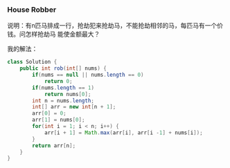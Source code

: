 ### House Robber


说明：有n匹马排成一行，抢劫犯来抢劫马，不能抢劫相邻的马，每匹马有一个价钱。问怎样抢劫马
能使金额最大？

我的解法：
```java
class Solution {
    public int rob(int[] nums) {
        if(nums == null || nums.length == 0)
            return 0;
        if(nums.length == 1)
            return nums[0];
        int n = nums.length;
        int[] arr = new int[n + 1];
        arr[0] = 0;
        arr[1] = nums[0];
        for(int i = 1; i < n; i++) {
            arr[i + 1] = Math.max(arr[i], arr[i -1] + nums[i]);
        }
        return arr[n];
    }
}
```
